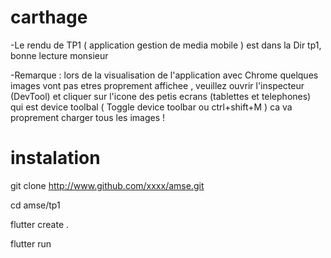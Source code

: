# carthage
-Le rendu de TP1 ( application gestion de media mobile ) est dans la Dir tp1, bonne lecture monsieur 


-Remarque : lors de la visualisation de l'application avec Chrome quelques images vont pas etres proprement affichee , veuillez ouvrir l'inspecteur (DevTool) et cliquer sur l'icone des petis ecrans (tablettes et telephones) qui est device toolbal ( Toggle device toolbar ou ctrl+shift+M ) ca va proprement charger tous les images !

# instalation
git clone http://www.github.com/xxxx/amse.git

cd amse/tp1

flutter create .

flutter run
